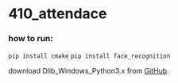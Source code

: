 # 410_attendace


### how to run:

```pip install cmake```
```pip install face_recognition```

download Dlib_Windows_Python3.x from [GitHub](Dlib_Windows_Python3.x).
